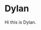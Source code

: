 <!DOCTYPE html>
<html>
<head>
<title>Page Title</title>
</head>
<body>

<h1>Dylan</h1>
<p>Hi this is Dylan.</p>

</body>
</html>
